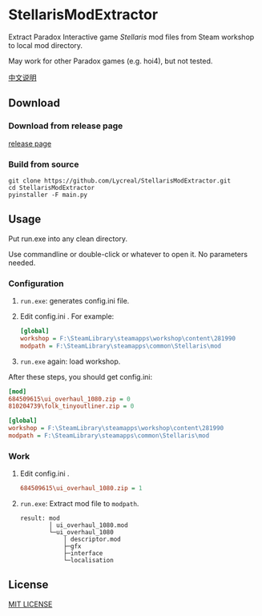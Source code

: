 # StellarisModExtractor
Extract Paradox Interactive game _Stellaris_ mod files from Steam workshop to local mod directory.

May work for other Paradox games (e.g. hoi4), but not tested.

[中文说明](https://github.com/Lycreal/StellarisModExtractor/blob/master/README_cn.md)

## Download

### Download from release page
[release page](https://github.com/Lycreal/StellarisModExtractor/releases)
### Build from source
```Shell
git clone https://github.com/Lycreal/StellarisModExtractor.git
cd StellarisModExtractor
pyinstaller -F main.py
```
## Usage

Put run.exe into any clean directory.

Use commandline or double-click or whatever to open it. No parameters needed.

### Configuration
1. `run.exe`: generates config.ini file.

2. Edit config.ini . For example:
    ```INI
    [global]
    workshop = F:\SteamLibrary\steamapps\workshop\content\281990
    modpath = F:\SteamLibrary\steamapps\common\Stellaris\mod
    ```

3. `run.exe` again: load workshop.

After these steps, you should get config.ini:
```INI
[mod]
684509615\ui_overhaul_1080.zip = 0
810204739\folk_tinyoutliner.zip = 0

[global]
workshop = F:\SteamLibrary\steamapps\workshop\content\281990
modpath = F:\SteamLibrary\steamapps\common\Stellaris\mod
```
    
### Work

1. Edit config.ini .
    ```ini
    684509615\ui_overhaul_1080.zip = 1
    ```

2. `run.exe`: Extract mod file to `modpath`.
    ```
    result: mod
            │ ui_overhaul_1080.mod
            └─ui_overhaul_1080
                │ descriptor.mod
                ├─gfx
                ├─interface
                └─localisation
    ```

## License
[MIT LICENSE](https://github.com/Lycreal/StellarisModExtractor/blob/master/LICENSE)
